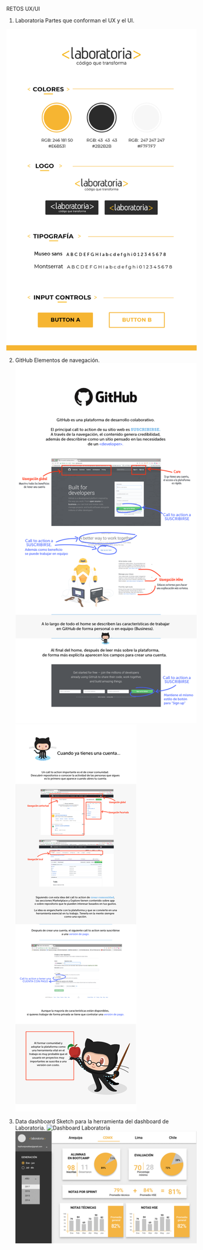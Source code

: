 RETOS UX/UI

1. Laboratoria
Partes que conforman el UX y el UI.

![Guía de estilo](images/style-guide.png)

2. GitHub
Elementos de navegación.
![GitHub sin cuenta](images/github-01.png)
![GitHub con cuenta](images/github-02.png)

3. Data dashboard
Sketch para la herramienta del dashboard de Laboratoria.
![Dashboard Laboratoria](https://files.slack.com/files-pri/T0NNB6T0R-F8DGTJQPP/image.png)
![Dashboard](images/dashboard.png)

